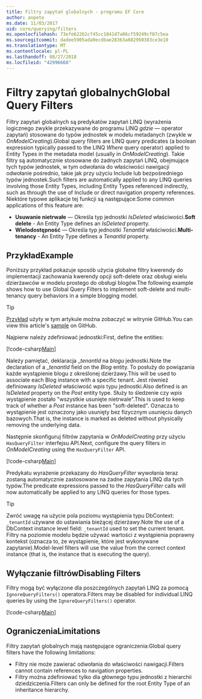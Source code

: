 ```yaml
---
title: Filtry zapytań globalnych - programu EF Core
author: anpete
ms.date: 11/03/2017
uid: core/querying/filters
ms.openlocfilehash: 73efe62262cf45cc1841d7a86cf59249cf07c5ea
ms.sourcegitcommit: dadee5905ada9ecdbae28363a682950383ce3e10
ms.translationtype: MT
ms.contentlocale: pl-PL
ms.lasthandoff: 08/27/2018
ms.locfileid: "42996668"
---
```

# <a name="global-query-filters"></a><span data-ttu-id="027d7-102">Filtry zapytań globalnych</span><span class="sxs-lookup"><span data-stu-id="027d7-102">Global Query Filters</span></span>

<span data-ttu-id="027d7-103">Filtry zapytań globalnych są predykatów zapytań LINQ (wyrażenia logicznego zwykle przekazywane do programu LINQ *gdzie* — operator zapytań) stosowane do typów jednostek w modelu metadanych (zwykle w *OnModelCreating*).</span><span class="sxs-lookup"><span data-stu-id="027d7-103">Global query filters are LINQ query predicates (a boolean expression typically passed to the LINQ *Where* query operator) applied to Entity Types in the metadata model (usually in *OnModelCreating*).</span></span> <span data-ttu-id="027d7-104">Takie filtry są automatycznie stosowane do żadnych zapytań LINQ, obejmujące tych typów jednostek, w tym odwołania do właściwości nawigacji odwołanie pośrednio, takie jak przy użyciu Include lub bezpośredniego typów jednostek.</span><span class="sxs-lookup"><span data-stu-id="027d7-104">Such filters are automatically applied to any LINQ queries involving those Entity Types, including Entity Types referenced indirectly, such as through the use of Include or direct navigation property references.</span></span> <span data-ttu-id="027d7-105">Niektóre typowe aplikacje tej funkcji są następujące:</span><span class="sxs-lookup"><span data-stu-id="027d7-105">Some common applications of this feature are:</span></span>

* <span data-ttu-id="027d7-106">**Usuwanie nietrwałe** — Określa typ jednostki *IsDeleted* właściwości.</span><span class="sxs-lookup"><span data-stu-id="027d7-106">**Soft delete** - An Entity Type defines an *IsDeleted* property.</span></span>
* <span data-ttu-id="027d7-107">**Wielodostępność** — Określa typ jednostki *TenantId* właściwości.</span><span class="sxs-lookup"><span data-stu-id="027d7-107">**Multi-tenancy** - An Entity Type defines a *TenantId* property.</span></span>

## <a name="example"></a><span data-ttu-id="027d7-108">Przykład</span><span class="sxs-lookup"><span data-stu-id="027d7-108">Example</span></span>

<span data-ttu-id="027d7-109">Poniższy przykład pokazuje sposób użycia globalne filtry kwerendy do implementacji zachowania kwerendy opcji soft-delete oraz obsługi wielu dzierżawców w modelu prostego do obsługi blogów.</span><span class="sxs-lookup"><span data-stu-id="027d7-109">The following example shows how to use Global Query Filters to implement soft-delete and multi-tenancy query behaviors in a simple blogging model.</span></span>

> [!TIP]
> <span data-ttu-id="027d7-110">[Przykład](https://github.com/aspnet/EntityFrameworkCore/tree/master/samples/QueryFilters) użyty w tym artykule można zobaczyć w witrynie GitHub.</span><span class="sxs-lookup"><span data-stu-id="027d7-110">You can view this article's [sample](https://github.com/aspnet/EntityFrameworkCore/tree/master/samples/QueryFilters) on GitHub.</span></span>

<span data-ttu-id="027d7-111">Najpierw należy zdefiniować jednostki:</span><span class="sxs-lookup"><span data-stu-id="027d7-111">First, define the entities:</span></span>

[!code-csharp[Main](../../../efcore-repo/samples/QueryFilters/Program.cs#Entities)]

<span data-ttu-id="027d7-112">Należy pamiętać, deklaracja __tenantId_ na _blogu_ jednostki.</span><span class="sxs-lookup"><span data-stu-id="027d7-112">Note the declaration of a __tenantId_ field on the _Blog_ entity.</span></span> <span data-ttu-id="027d7-113">To posłuży do powiązania każde wystąpienie blogu z określonej dzierżawy.</span><span class="sxs-lookup"><span data-stu-id="027d7-113">This will be used to associate each Blog instance with a specific tenant.</span></span> <span data-ttu-id="027d7-114">Jest również definiowany _IsDeleted_ właściwość _wpis_ typu jednostki.</span><span class="sxs-lookup"><span data-stu-id="027d7-114">Also defined is an _IsDeleted_ property on the _Post_ entity type.</span></span> <span data-ttu-id="027d7-115">Służy to śledzenie czy _wpis_ wystąpienie zostało "wszystkie usunięte nietrwale".</span><span class="sxs-lookup"><span data-stu-id="027d7-115">This is used to keep track of whether a _Post_ instance has been "soft-deleted".</span></span> <span data-ttu-id="027d7-116">Oznacza to wystąpienie jest oznaczony jako usunięty bez fizycznym usunięciu danych bazowych.</span><span class="sxs-lookup"><span data-stu-id="027d7-116">That is, the instance is marked as deleted without physically removing the underlying data.</span></span>

<span data-ttu-id="027d7-117">Następnie skonfiguruj filtrów zapytania w _OnModelCreating_ przy użyciu ```HasQueryFilter``` interfejsu API.</span><span class="sxs-lookup"><span data-stu-id="027d7-117">Next, configure the query filters in _OnModelCreating_ using the ```HasQueryFilter``` API.</span></span>

[!code-csharp[Main](../../../efcore-repo/samples/QueryFilters/Program.cs#Configuration)]

<span data-ttu-id="027d7-118">Predykatu wyrażenie przekazany do _HasQueryFilter_ wywołania teraz zostaną automatycznie zastosowane na żadne zapytania LINQ dla tych typów.</span><span class="sxs-lookup"><span data-stu-id="027d7-118">The predicate expressions passed to the _HasQueryFilter_ calls will now automatically be applied to any LINQ queries for those types.</span></span>

> [!TIP]
> <span data-ttu-id="027d7-119">Zwróć uwagę na użycie pola poziomu wystąpienia typu DbContext: ```_tenantId``` używane do ustawiania bieżącej dzierżawy.</span><span class="sxs-lookup"><span data-stu-id="027d7-119">Note the use of a DbContext instance level field: ```_tenantId``` used to set the current tenant.</span></span> <span data-ttu-id="027d7-120">Filtry na poziomie modelu będzie używać wartości z wystąpienia poprawny kontekst (oznacza to, że wystąpienie, które jest wykonywane zapytanie).</span><span class="sxs-lookup"><span data-stu-id="027d7-120">Model-level filters will use the value from the correct context instance (that is, the instance that is executing the query).</span></span>

## <a name="disabling-filters"></a><span data-ttu-id="027d7-121">Wyłączanie filtrów</span><span class="sxs-lookup"><span data-stu-id="027d7-121">Disabling Filters</span></span>

<span data-ttu-id="027d7-122">Filtry mogą być wyłączone dla poszczególnych zapytań LINQ za pomocą ```IgnoreQueryFilters()``` operatora.</span><span class="sxs-lookup"><span data-stu-id="027d7-122">Filters may be disabled for individual LINQ queries by using the ```IgnoreQueryFilters()``` operator.</span></span>

[!code-csharp[Main](../../../efcore-repo/samples/QueryFilters/Program.cs#IgnoreFilters)]

## <a name="limitations"></a><span data-ttu-id="027d7-123">Ograniczenia</span><span class="sxs-lookup"><span data-stu-id="027d7-123">Limitations</span></span>

<span data-ttu-id="027d7-124">Filtry zapytań globalnych mają następujące ograniczenia:</span><span class="sxs-lookup"><span data-stu-id="027d7-124">Global query filters have the following limitations:</span></span>

* <span data-ttu-id="027d7-125">Filtry nie może zawierać odwołania do właściwości nawigacji.</span><span class="sxs-lookup"><span data-stu-id="027d7-125">Filters cannot contain references to navigation properties.</span></span>
* <span data-ttu-id="027d7-126">Filtry można zdefiniować tylko dla głównego typu jednostki z hierarchii dziedziczenia.</span><span class="sxs-lookup"><span data-stu-id="027d7-126">Filters can only be defined for the root Entity Type of an inheritance hierarchy.</span></span>
